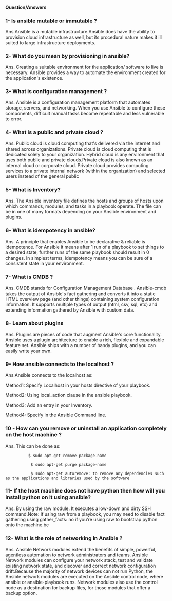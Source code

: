 
#### Question/Answers

### 1- Is ansible mutable or immutable ? 
Ans.Ansible is a mutable infrastructure.Ansible does have the ability to provision cloud infrastructure as well, but its procedural nature makes it ill suited to large infrastructure deployments.

### 2- What do you mean by provisioning in ansible?
Ans. Creating a suitable environment for the application/ software to live is necessary. Ansible provides a way to automate the environment created for the application's existence.

### 3- What is configuration management ? 
Ans. Ansible is a configuration management platform that automates storage, servers, and networking. When you use Ansible to configure these components, difficult manual tasks become repeatable and less vulnerable to error.

### 4- What is a public and private cloud ?
Ans. Public cloud is cloud computing that's delivered via the internet and shared across organizations. Private cloud is cloud computing that is dedicated solely to your organization. Hybrid cloud is any environment that uses both public and private clouds.Private cloud is also known as an internal cloud or corporate cloud. Private cloud provides computing services to a private internal network (within the organization) and selected users instead of the general public

### 5- What is Inventory? 
Ans. The Ansible inventory file defines the hosts and groups of hosts upon which commands, modules, and tasks in a playbook operate. The file can be in one of many formats depending on your Ansible environment and plugins.

### 6- What is idempotency in ansible? 
Ans. A principle that enables Ansible to be declarative & reliable is idempotence. For Ansible it means after 1 run of a playbook to set things to a desired state, further runs of the same playbook should result in 0 changes. In simplest terms, idempotency means you can be sure of a consistent state in your environment.

### 7- What is CMDB ?
Ans. CMDB stands for Configuration Management Database . Ansible-cmdb takes the output of Ansible's fact gathering and converts it into a static HTML overview page (and other things) containing system configuration information. It supports multiple types of output (html, csv, sql, etc) and extending information gathered by Ansible with custom data.

### 8- Learn about plugins
Ans. Plugins are pieces of code that augment Ansible's core functionality. Ansible uses a plugin architecture to enable a rich, flexible and expandable feature set. Ansible ships with a number of handy plugins, and you can easily write your own.

### 9- How ansible connects to the localhost ?
Ans.Ansible connects to the localhost as:

Method1:  Specify Localhost in your hosts directive of your playbook.

Method2:  Using local_action clause in the ansible playbook.

Method3:  Add an entry in your Inventory.

Method4:  Specify in the Ansible Command line.


### 10 - How can you remove or uninstall an application completely on the host machine ?
Ans. This can be done as:    
              
              $ sudo apt-get remove package-name

               $ sudo apt-get purge package-name
 
               $ sudo apt-get autoremove: to remove any dependencies such as the applications and libraries used by the software


### 11- If the host machine does not have python then how will you install python on it using ansible?
Ans. By using the raw module. It executes a low-down and dirty SSH command.Note: If using raw from a playbook, you may need to disable fact gathering using gather_facts:
no if you’re using raw to bootstrap python onto the machine.bc  

### 12- What is the role of  networking in Ansible ?
Ans. Ansible Network modules extend the benefits of simple, powerful, agentless automation to network administrators and teams. Ansible Network modules can configure your network stack,
test and validate existing network state, and discover and correct network configuration drift.Because the majority of network devices can not run Python, the Ansible network modules are
executed on the Ansible control node, where ansible or ansible-playbook runs. Network modules also use the control node as a destination for backup files, for those modules that offer a backup option.
